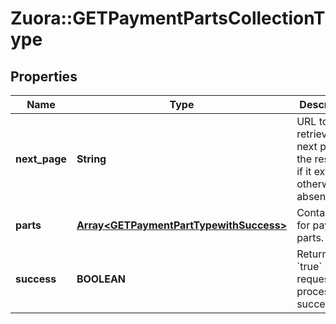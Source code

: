 # Zuora::GETPaymentPartsCollectionType

## Properties
Name | Type | Description | Notes
------------ | ------------- | ------------- | -------------
**next_page** | **String** | URL to retrieve the next page of the response if it exists; otherwise absent.  | [optional] 
**parts** | [**Array&lt;GETPaymentPartTypewithSuccess&gt;**](GETPaymentPartTypewithSuccess.md) | Container for payment parts.  | [optional] 
**success** | **BOOLEAN** | Returns &#x60;true&#x60; if the request was processed successfully. | [optional] 



